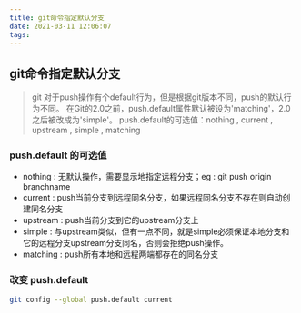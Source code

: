 ```yaml
---
title: git命令指定默认分支
date: 2021-03-11 12:06:07
tags:
---
```

## git命令指定默认分支
> git 对于push操作有个default行为，但是根据git版本不同，push的默认行为不同。
> 在Git的2.0之前，push.default属性默认被设为'matching'，2.0之后被改成为'simple'。
> push.default的可选值：nothing , current , upstream , simple , matching

### push.default 的可选值
- nothing : 无默认操作，需要显示地指定远程分支；eg : git push origin branchname
- current :  push当前分支到远程同名分支，如果远程同名分支不存在则自动创建同名分支
- upstream : push当前分支到它的upstream分支上
- simple : 与upstream类似，但有一点不同，就是simple必须保证本地分支和它的远程分支upstream分支同名，否则会拒绝push操作。
- matching : push所有本地和远程两端都存在的同名分支

### 改变 push.default
```bash
git config --global push.default current
```
